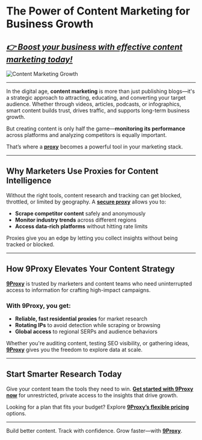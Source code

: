 # The Power of Content Marketing for Business Growth

## *[👉 Boost your business with effective content marketing today!](https://the9proxy.short.gy/home-github-james2k4)*

![Content Marketing Growth](https://www.abstraktmg.com/wp-content/uploads/2024/09/How-Content-Marketing-Drives-Business-Growth_Featured.png)

---

In the digital age, **content marketing** is more than just publishing blogs—it's a strategic approach to attracting, educating, and converting your target audience. Whether through videos, articles, podcasts, or infographics, smart content builds trust, drives traffic, and supports long-term business growth.

But creating content is only half the game—**monitoring its performance** across platforms and analyzing competitors is equally important.

That’s where a [**proxy**](https://the9proxy.short.gy/home-github-james2k4) becomes a powerful tool in your marketing stack.

---

## Why Marketers Use Proxies for Content Intelligence

Without the right tools, content research and tracking can get blocked, throttled, or limited by geography. A [**secure proxy**](https://the9proxy.short.gy/pricing-github-james2k4) allows you to:
- **Scrape competitor content** safely and anonymously
- **Monitor industry trends** across different regions
- **Access data-rich platforms** without hitting rate limits

Proxies give you an edge by letting you collect insights without being tracked or blocked.

---

## How 9Proxy Elevates Your Content Strategy

[**9Proxy**](https://the9proxy.short.gy/home-github-james2k4) is trusted by marketers and content teams who need uninterrupted access to information for crafting high-impact campaigns.

### With 9Proxy, you get:
- **Reliable, fast residential proxies** for market research
- **Rotating IPs** to avoid detection while scraping or browsing
- **Global access** to regional SERPs and audience behaviors

Whether you're auditing content, testing SEO visibility, or gathering ideas, [**9Proxy**](https://the9proxy.short.gy/home-github-james2k4) gives you the freedom to explore data at scale.

---

## Start Smarter Research Today

Give your content team the tools they need to win. [**Get started with 9Proxy now**](https://the9proxy.short.gy/pricing-github-james2k4) for unrestricted, private access to the insights that drive growth.

Looking for a plan that fits your budget? Explore [**9Proxy’s flexible pricing**](https://the9proxy.short.gy/pricing-github-james2k4) options.

---

Build better content. Track with confidence. Grow faster—with [**9Proxy**](https://the9proxy.short.gy/home-github-james2k4).
